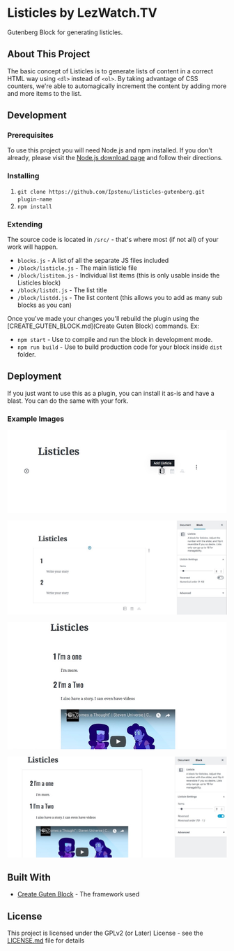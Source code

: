 # Listicles by LezWatch.TV

Gutenberg Block for generating listicles.

## About This Project

The basic concept of Listicles is to generate lists of content in a correct HTML way using `<dl>` instead of `<ol>`. By taking advantage of CSS counters, we're able to automagically increment the content by adding more and more items to the list.

## Development

### Prerequisites

To use this project you will need Node.js and npm installed. If you don't already, please visit the [Node.js download page](https://nodejs.org/en/download/) and follow their directions.

### Installing

1. `git clone https://github.com/Ipstenu/listicles-gutenberg.git plugin-name`
2. `npm install`

### Extending

The source code is located in `/src/` - that's where most (if not all) of your work will happen.

* `blocks.js` - A list of all the separate JS files included
* `/block/listicle.js` - The main listicle file
* `/block/listitem.js` - Individual list items (this is only usable inside the Listicles block)
* `/block/listdt.js` - The list title
* `/block/listdd.js` - The list content (this allows you to add as many sub blocks as you can)

Once you've made your changes you'll rebuild the plugin using the [CREATE_GUTEN_BLOCK.md](Create Guten Block) commands. Ex:

* `npm start` - Use to compile and run the block in development mode.
* `npm run build` - Use to build production code for your block inside `dist` folder.

## Deployment

If you just want to use this as a plugin, you can install it as-is and have a blast. You can do the same with your fork.

### Example Images

![Add To Post](assets/screenshot-01.jpg?raw=true "Add to post")

![A Brand New Listicle](assets/screenshot-02.jpg?raw=true "Example of a new listicle")

![A Listicle with Content](assets/screenshot-03.jpg?raw=true "A Listicle with Content")

![A Listicle Reversed](assets/screenshot-04.jpg?raw=true "A Listicle Reversed")

## Built With

* [Create Guten Block](https://github.com/ahmadawais/create-guten-block) - The framework used

## License

This project is licensed under the GPLv2 (or Later) License - see the [LICENSE.md](LICENSE.md) file for details
